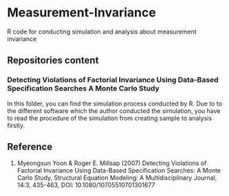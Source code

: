 # Measurement-Invariance
R code for conducting simulation and analysis about measurement invariance

## Repositories content
### Detecting Violations of Factorial Invariance Using Data-Based Specification Searches A Monte Carlo Study
In this folder, you can find the simulation process conducted by R. Due to to the different software which the author conducted the simulation, you have to read the procedure of the simulation from creating sample to analysis firstly.



## Reference
1. Myeongsun Yoon & Roger E. Millsap (2007) Detecting Violations of Factorial Invariance Using Data-Based Specification Searches: A Monte Carlo Study, Structural Equation Modeling: A Multidisciplinary Journal, 14:3, 435-463, DOI: 10.1080/10705510701301677
